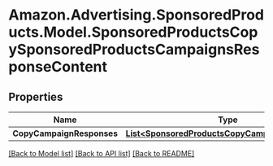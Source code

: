 # Amazon.Advertising.SponsoredProducts.Model.SponsoredProductsCopySponsoredProductsCampaignsResponseContent

## Properties

Name | Type | Description | Notes
------------ | ------------- | ------------- | -------------
**CopyCampaignResponses** | [**List&lt;SponsoredProductsCopyCampaignResponse&gt;**](SponsoredProductsCopyCampaignResponse.md) |  | 

[[Back to Model list]](../README.md#documentation-for-models) [[Back to API list]](../README.md#documentation-for-api-endpoints) [[Back to README]](../README.md)

